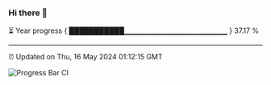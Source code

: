 ### Hi there 👋

⏳ Year progress { ███████████▁▁▁▁▁▁▁▁▁▁▁▁▁▁▁▁▁▁▁ } 37.17 %

---

⏰ Updated on Thu, 16 May 2024 01:12:15 GMT

![Progress Bar CI](https://github.com/liununu/liununu/workflows/Progress%20Bar%20CI/badge.svg)
